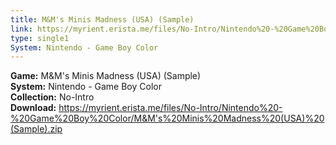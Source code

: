```yaml
---
title: M&M's Minis Madness (USA) (Sample)
link: https://myrient.erista.me/files/No-Intro/Nintendo%20-%20Game%20Boy%20Color/M&M's%20Minis%20Madness%20(USA)%20(Sample).zip
type: single1
System: Nintendo - Game Boy Color
---
```

<b>Game:</b> M&M's Minis Madness (USA) (Sample)<br>
<b>System:</b> Nintendo - Game Boy Color<br>
<b>Collection:</b> No-Intro<br>
<b>Download:</b> https://myrient.erista.me/files/No-Intro/Nintendo%20-%20Game%20Boy%20Color/M&M's%20Minis%20Madness%20(USA)%20(Sample).zip